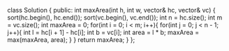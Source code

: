class Solution {
public:
int maxArea(int h, int w, vector<int>& hc, vector<int>& vc) {
sort(hc.begin(), hc.end());
sort(vc.begin(), vc.end());
int n = hc.size();
int m = vc.size();
int maxArea = 0;
for(int i = 0; i < m; i++){
for(int j = 0; j < n - 1; j++){
int l = hc[i + 1] - hc[i];
int b = vc[i];
int area = l * b;
maxArea = max(maxArea, area);
}
}
return maxArea;
}
};